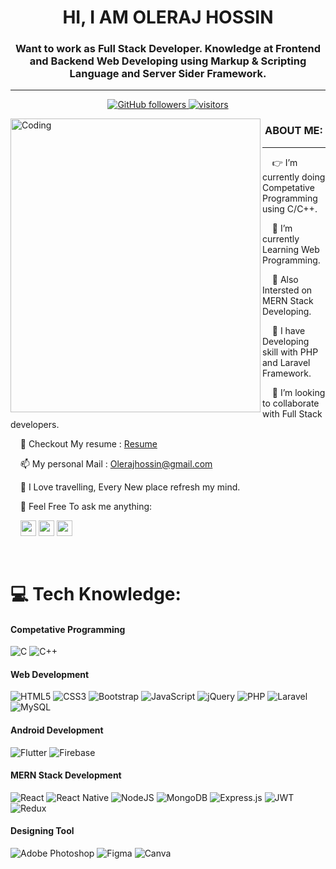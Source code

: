 <h1 align="center">HI, I AM OLERAJ HOSSIN</h1>
<h3 align="center">Want to work as Full Stack Developer. Knowledge at Frontend and Backend Web Developing using Markup & Scripting Language and Server Sider Framework.</h3><hr>
<p align="center">
  <a href="https://github.com/oleraj09?tab=followers">
    <img alt="GitHub followers" src="https://img.shields.io/github/followers/oleraj09?color=green&logo=github">
  </a>
  <a href="https://github.com/oleraj09/">
    <img src="https://komarev.com/ghpvc/?username=oleraj09" alt="visitors" />
  </a>

</p>
<img align="left" alt="Coding" width="400" height="470" src="https://cdn.dribbble.com/users/1162077/screenshots/5403918/focus-animation.gif">

   <h3 align="center">ABOUT ME: </h3><hr>
   <p align="left">
  
   &nbsp; &nbsp; 👉 I’m currently doing Competative Programming using C/C++.
  
   &nbsp; &nbsp; 💞️ I’m currently Learning Web Programming.

   &nbsp; &nbsp; 🌱 Also Intersted on MERN Stack Developing.
  
   &nbsp; &nbsp; 💬 I have Developing skill with PHP and Laravel Framework.
  
   &nbsp; &nbsp; 👯 I’m looking to collaborate with Full Stack developers.
   
   &nbsp; &nbsp; 👯 Checkout My resume : [Resume](https://github.com/Oleraj09/Oleraj09/blob/master/Oleraj.pdf)
         
   &nbsp; &nbsp; 📫 My personal Mail   : Olerajhossin@gmail.com
         
   &nbsp; &nbsp; 🔭 I Love travelling, Every New place refresh my mind.
  
   &nbsp; &nbsp; 💬 Feel Free To ask me anything: 
   
  &nbsp; &nbsp;   <a href="https://www.linkedin.com/in/oleraj-hossin-2b8b5a19a">
  <img src="https://img.shields.io/badge/linkedin-%230077B5.svg?&style=for-the-badge&logo=linkedin&logoColor=white" height=25></a> 
  <a href="https://www.facebook.com/oleraj.hossin">
  <img src="https://img.shields.io/badge/Facebook-1877F2?style=for-the-badge&logo=facebook&logoColor=white" height=25></a>
  <a href="https://twitter.com/mondoloz">
  <img src="https://img.shields.io/badge/twitter-%231DA1F2.svg?&style=for-the-badge&logo=twitter&logoColor=white" height=25></a> 
  </p>
   
<br>

# 💻 Tech Knowledge:
<h4 align="left">Competative Programming</h4>

![C](https://img.shields.io/badge/c-%2300599C.svg?style=for-the-badge&logo=c&logoColor=white) 
![C++](https://img.shields.io/badge/c++-%2300599C.svg?style=for-the-badge&logo=c%2B%2B&logoColor=white) 
<br>
<h4 align="left">Web Development</h4>

![HTML5](https://img.shields.io/badge/html5-%23E34F26.svg?style=for-the-badge&logo=html5&logoColor=white) 
![CSS3](https://img.shields.io/badge/css3-%231572B6.svg?style=for-the-badge&logo=css3&logoColor=white) 
![Bootstrap](https://img.shields.io/badge/bootstrap-%23563D7C.svg?style=for-the-badge&logo=bootstrap&logoColor=white) 
![JavaScript](https://img.shields.io/badge/javascript-%23323330.svg?style=for-the-badge&logo=javascript&logoColor=%23F7DF1E) 
![jQuery](https://img.shields.io/badge/jquery-%230769AD.svg?style=for-the-badge&logo=jquery&logoColor=white)
![PHP](https://img.shields.io/badge/php-%23777BB4.svg?style=for-the-badge&logo=php&logoColor=white) 
![Laravel](https://img.shields.io/badge/laravel-%23FF2D20.svg?style=for-the-badge&logo=laravel&logoColor=white) 
![MySQL](https://img.shields.io/badge/mysql-%2300f.svg?style=for-the-badge&logo=mysql&logoColor=white) 
<br>
<h4 align="left">Android Development</h4>

![Flutter](https://img.shields.io/badge/Flutter-%2302569B.svg?style=for-the-badge&logo=Flutter&logoColor=white) 
![Firebase](https://img.shields.io/badge/firebase-%23039BE5.svg?style=for-the-badge&logo=firebase) 
<br>

<h4 align="left">MERN Stack Development</h4>

![React](https://img.shields.io/badge/react-%2320232a.svg?style=for-the-badge&logo=react&logoColor=%2361DAFB) 
![React Native](https://img.shields.io/badge/react_native-%2320232a.svg?style=for-the-badge&logo=react&logoColor=%2361DAFB) 
![NodeJS](https://img.shields.io/badge/node.js-6DA55F?style=for-the-badge&logo=node.js&logoColor=white) 
![MongoDB](https://img.shields.io/badge/MongoDB-%234ea94b.svg?style=for-the-badge&logo=mongodb&logoColor=white) 
![Express.js](https://img.shields.io/badge/express.js-%23404d59.svg?style=for-the-badge&logo=express&logoColor=%2361DAFB)
![JWT](https://img.shields.io/badge/JWT-black?style=for-the-badge&logo=JSON%20web%20tokens) 
![Redux](https://img.shields.io/badge/redux-%23593d88.svg?style=for-the-badge&logo=redux&logoColor=white) 
<br>
<h4 align="left">Designing Tool</h4>

![Adobe Photoshop](https://img.shields.io/badge/adobephotoshop-%2331A8FF.svg?style=for-the-badge&logo=adobephotoshop&logoColor=white)
![Figma](https://img.shields.io/badge/figma-%23F24E1E.svg?style=for-the-badge&logo=figma&logoColor=white)
![Canva](https://img.shields.io/badge/Canva-%2300C4CC.svg?style=for-the-badge&logo=Canva&logoColor=white) 



